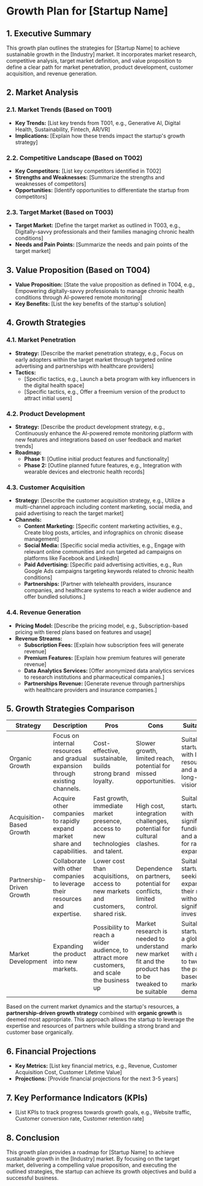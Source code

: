 # Growth Plan for [Startup Name]

## 1. Executive Summary

This growth plan outlines the strategies for [Startup Name] to achieve sustainable growth in the [Industry] market. It incorporates market research, competitive analysis, target market definition, and value proposition to define a clear path for market penetration, product development, customer acquisition, and revenue generation.

## 2. Market Analysis

### 2.1. Market Trends (Based on T001)

*   **Key Trends:** [List key trends from T001, e.g., Generative AI, Digital Health, Sustainability, Fintech, AR/VR]
*   **Implications:** [Explain how these trends impact the startup's growth strategy]

### 2.2. Competitive Landscape (Based on T002)

*   **Key Competitors:** [List key competitors identified in T002]
*   **Strengths and Weaknesses:** [Summarize the strengths and weaknesses of competitors]
*   **Opportunities:** [Identify opportunities to differentiate the startup from competitors]

### 2.3. Target Market (Based on T003)

*   **Target Market:** [Define the target market as outlined in T003, e.g., Digitally-savvy professionals and their families managing chronic health conditions]
*   **Needs and Pain Points:** [Summarize the needs and pain points of the target market]

## 3. Value Proposition (Based on T004)

*   **Value Proposition:** [State the value proposition as defined in T004, e.g., Empowering digitally-savvy professionals to manage chronic health conditions through AI-powered remote monitoring]
*   **Key Benefits:** [List the key benefits of the startup's solution]

## 4. Growth Strategies

### 4.1. Market Penetration

*   **Strategy:** [Describe the market penetration strategy, e.g., Focus on early adopters within the target market through targeted online advertising and partnerships with healthcare providers]
*   **Tactics:**
    *   [Specific tactics, e.g., Launch a beta program with key influencers in the digital health space]
    *   [Specific tactics, e.g., Offer a freemium version of the product to attract initial users]

### 4.2. Product Development

*   **Strategy:** [Describe the product development strategy, e.g., Continuously enhance the AI-powered remote monitoring platform with new features and integrations based on user feedback and market trends]
*   **Roadmap:**
    *   **Phase 1:** [Outline initial product features and functionality]
    *   **Phase 2:** [Outline planned future features, e.g., Integration with wearable devices and electronic health records]

### 4.3. Customer Acquisition

*   **Strategy:** [Describe the customer acquisition strategy, e.g., Utilize a multi-channel approach including content marketing, social media, and paid advertising to reach the target market]
*   **Channels:**
    *   **Content Marketing:** [Specific content marketing activities, e.g., Create blog posts, articles, and infographics on chronic disease management]
    *   **Social Media:** [Specific social media activities, e.g., Engage with relevant online communities and run targeted ad campaigns on platforms like Facebook and LinkedIn]
    *   **Paid Advertising:** [Specific paid advertising activities, e.g., Run Google Ads campaigns targeting keywords related to chronic health conditions]
    *   **Partnerships:** [Partner with telehealth providers, insurance companies, and healthcare systems to reach a wider audience and offer bundled solutions.]

### 4.4. Revenue Generation

*   **Pricing Model:** [Describe the pricing model, e.g., Subscription-based pricing with tiered plans based on features and usage]
*   **Revenue Streams:**
    *   **Subscription Fees:** [Explain how subscription fees will generate revenue]
    *   **Premium Features:** [Explain how premium features will generate revenue]
    *   **Data Analytics Services:** [Offer anonymized data analytics services to research institutions and pharmaceutical companies.]
    *   **Partnerships Revenue:** [Generate revenue through partnerships with healthcare providers and insurance companies.]

## 5. Growth Strategies Comparison

| Strategy            | Description                                                                                                          | Pros                                                                                                                               | Cons                                                                                                                                  | Suitability                                                                                           |
| ------------------- | -------------------------------------------------------------------------------------------------------------------- | ---------------------------------------------------------------------------------------------------------------------------------- | ------------------------------------------------------------------------------------------------------------------------------------- | ------------------------------------------------------------------------------------------------------ |
| Organic Growth      | Focus on internal resources and gradual expansion through existing channels.                                          | Cost-effective, sustainable, builds strong brand loyalty.                                                                            | Slower growth, limited reach, potential for missed opportunities.                                                                         | Suitable for startups with limited resources and a long-term vision.                                     |
| Acquisition-Based Growth | Acquire other companies to rapidly expand market share and capabilities.                                               | Fast growth, immediate market presence, access to new technologies and talent.                                                              | High cost, integration challenges, potential for cultural clashes.                                                                      | Suitable for startups with significant funding and a need for rapid expansion.                           |
| Partnership-Driven Growth| Collaborate with other companies to leverage their resources and expertise.                                               | Lower cost than acquisitions, access to new markets and customers, shared risk.                                                            | Dependence on partners, potential for conflicts, limited control.                                                                        | Suitable for startups seeking to expand their reach without significant investment.                       |
| Market Development   | Expanding the product into new markets.                                                                             | Possibility to reach a wider audience, to attract more customers, and scale the business up              | Market research is needed to understand new market fit and the product has to be tweaked to be suitable | Suitable for startups in a global market and with ability to tweak the product based on market demands |

Based on the current market dynamics and the startup's resources, a **partnership-driven growth strategy** combined with **organic growth** is deemed most appropriate. This approach allows the startup to leverage the expertise and resources of partners while building a strong brand and customer base organically.

## 6. Financial Projections

*   **Key Metrics:** [List key financial metrics, e.g., Revenue, Customer Acquisition Cost, Customer Lifetime Value]
*   **Projections:** [Provide financial projections for the next 3-5 years]

## 7. Key Performance Indicators (KPIs)

*   [List KPIs to track progress towards growth goals, e.g., Website traffic, Customer conversion rate, Customer retention rate]

## 8. Conclusion

This growth plan provides a roadmap for [Startup Name] to achieve sustainable growth in the [Industry] market. By focusing on the target market, delivering a compelling value proposition, and executing the outlined strategies, the startup can achieve its growth objectives and build a successful business.